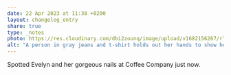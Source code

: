 ```yaml
---
date: 22 Apr 2023 at 11:38 +0200
layout: changelog_entry
share: true
type: _notes
photo: https://res.cloudinary.com/dbi2zounq/image/upload/v1682156267/rl86k0bvwg0knaadh0ho.jpg
alt: "A person in gray jeans and t-shirt holds out her hands to show her royal blue nails."
---
```

Spotted Evelyn and her gorgeous nails at Coffee Company just now.
